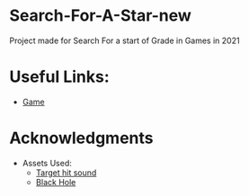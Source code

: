 # Search-For-A-Star-new
Project made for Search For a start of Grade in Games in 2021

# Useful Links:

* [Game](https://toscan0.itch.io/ufo-game)

# Acknowledgments
* Assets Used:
	* [Target hit sound](https://opengameart.org/content/smithing-sound)
	* [Black Hole](https://www.youtube.com/watch?v=g9ey3jQna9g)
